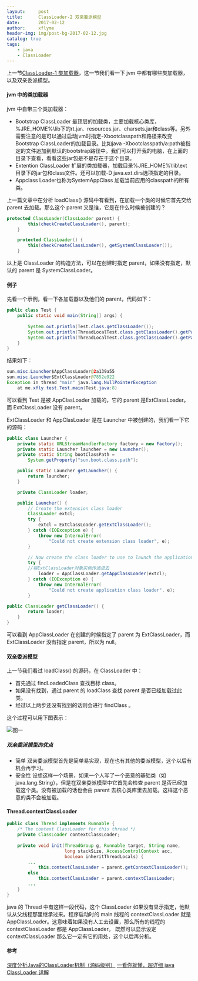 ```yaml
---
layout:     post
title:      ClassLoader-2 双亲委派模型
date:       2017-02-12
author:     xflyme
header-img: img/post-bg-2017-02-12.jpg
catalog: true
tags:
    - java
    - ClassLoader
---
```



上一节[ClassLoader-1 类加载器](/2017/02/11/ClassLoader-1-类加载器/)，这一节我们看一下 jvm 中都有哪些类加载器，以及双亲委派模型。

#### jvm 中的类加载器
jvm 中自带三个类加载器：
* Bootstrap ClassLoader 最顶层的加载类，主要加载核心类库，%JRE_HOME%\lib下的rt.jar、resources.jar、charsets.jar和class等。另外需要注意的是可以通过启动jvm时指定-Xbootclasspath和路径来改变Bootstrap ClassLoader的加载目录。比如java -Xbootclasspath/a:path被指定的文件追加到默认的bootstrap路径中。我们可以打开我的电脑，在上面的目录下查看，看看这些jar包是不是存在于这个目录。
* Extention ClassLoader 扩展的类加载器，加载目录%JRE_HOME%\lib\ext目录下的jar包和class文件。还可以加载-D java.ext.dirs选项指定的目录。
* Appclass Loader也称为SystemAppClass 加载当前应用的classpath的所有类。

上一篇文章中在分析 loadClass() 源码中有看到，在加载一个类的时候它首先交给 parent 去加载。那么这个 parent 又是谁，它是在什么时候被创建的？

```java
protected ClassLoader(ClassLoader parent) {
        this(checkCreateClassLoader(), parent);
    }

    protected ClassLoader() {
        this(checkCreateClassLoader(), getSystemClassLoader());
    }
```

以上是 ClassLoader 的构造方法，可以在创建时指定 parent，如果没有指定，默认的 parent 是 SystemClassLoader。

#### 例子

先看一个示例，看一下各加载器以及他们的 parent，代码如下：

```java
public class Test {
    public static void main(String[] args) {
        
        System.out.println(Test.class.getClassLoader());
        System.out.println(ThreadLocalTest.class.getClassLoader().getParent());
        System.out.println(ThreadLocalTest.class.getClassLoader().getParent().getParent().toString());
    }
}

```
结果如下：
```java
sun.misc.Launcher$AppClassLoader@2a139a55
sun.misc.Launcher$ExtClassLoader@7852e922
Exception in thread "main" java.lang.NullPointerException
    at me.xfly.test.Test.main(Test.java:8)
```
可以看到 Test 是被 AppClasLoader 加载的，它的 parent 是ExtClassLoader。而 ExtClassLoader 没有 parent。

ExtClassLoader 和 AppClasLoader 是在 Launcher 中被创建的，我们看一下它的源码：

```java
public class Launcher {
    private static URLStreamHandlerFactory factory = new Factory();
    private static Launcher launcher = new Launcher();
    private static String bootClassPath =
        System.getProperty("sun.boot.class.path");

    public static Launcher getLauncher() {
        return launcher;
    }

    private ClassLoader loader;

    public Launcher() {
        // Create the extension class loader
        ClassLoader extcl;
        try {
            extcl = ExtClassLoader.getExtClassLoader();
        } catch (IOException e) {
            throw new InternalError(
                "Could not create extension class loader", e);
        }

        // Now create the class loader to use to launch the application
        try {
        //将ExtClassLoader对象实例传递进去
            loader = AppClassLoader.getAppClassLoader(extcl);
        } catch (IOException e) {
            throw new InternalError(
                "Could not create application class loader", e);
        }

public ClassLoader getClassLoader() {
        return loader;
    }
}
```

可以看到 AppClassLoader 在创建的时候指定了 parent 为 ExtClassLoader，而 ExtClassLoader 没有指定 parent，所以为 null。

#### 双亲委派模型
上一节我们看过 loadClass() 的源码，在 ClassLoader 中：
* 首先通过 findLoadedClass 查找目标 class。
* 如果没有找到，通过 parent 的 loadClass 查找 parent 是否已经加载过此类。
* 经过以上两步还没有找到的话则会进行 findClass 。

这个过程可以用下图表示：

![图一](classloader-1-1.png)

##### 双亲委派模型的优点
* 简单 双亲委派模型首先是简单易实现，现在也有其他的委派模型，这个以后有机会再学习。
* 安全性 设想这样一个场景，如果一个人写了一个恶意的基础类（如java.lang.String），但是在双亲委派模型中它首先会检查 parent 是否已经加载这个类。没有被加载的话也会由 parent 去核心类库里去加载。这样这个恶意的类不会被加载。

#### Thread.contextClassLoader

```java
public class Thread implements Runnable {
    /* The context ClassLoader for this thread */
    private ClassLoader contextClassLoader;
    
    private void init(ThreadGroup g, Runnable target, String name,
                      long stackSize, AccessControlContext acc,
                      boolean inheritThreadLocals) {
        ...
            this.contextClassLoader = parent.getContextClassLoader();
        else
            this.contextClassLoader = parent.contextClassLoader;
        ...
    }
}
```

java 的 Thread 中有这样一段代码，这个 ClassLoader 如果没有显示指定，他默认从父线程那里继承过来。程序启动时的 main 线程的 contextClassLoader 就是 AppClassLoader。这意味着如果没有人工去设置，那么所有的线程的 contextClassLoader 都是 AppClassLoader。
既然可以显示设定 contextClassLoader 那么它一定有它的用处，这个以后再分析。

#### 参考
[深度分析Java的ClassLoader机制（源码级别）](http://www.hollischuang.com/archives/199)
[一看你就懂，超详细 java ClassLoader 详解](https://blog.csdn.net/briblue/article/details/54973413)

